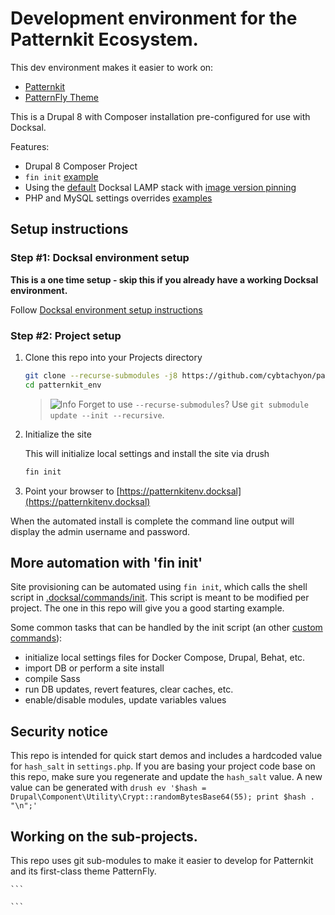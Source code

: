 # Development environment for the Patternkit Ecosystem.

This dev environment makes it easier to work on:

- [Patternkit](https://drupal.org/projects/patternkit)
- [PatternFly Theme](https://drupal.org/projects/patternfly_theme)

This is a Drupal 8 with Composer installation pre-configured for use with Docksal.

Features:

- Drupal 8 Composer Project
- `fin init` [example](.docksal/commands/init)
- Using the [default](.docksal/docksal.env#L9) Docksal LAMP stack with [image version pinning](.docksal/docksal.env#L13-L15)
- PHP and MySQL settings overrides [examples](.docksal/etc)

## Setup instructions

### Step #1: Docksal environment setup

**This is a one time setup - skip this if you already have a working Docksal environment.**

Follow [Docksal environment setup instructions](https://docs.docksal.io/en/master/getting-started/env-setup)

### Step #2: Project setup

1. Clone this repo into your Projects directory

    ```bash
    git clone --recurse-submodules -j8 https://github.com/cybtachyon/patternkit_env.git
    cd patternkit_env
    ```

   > ![Info](https://raw.githubusercontent.com/primer/octicons-v2/master/icons/16/info.svg) Forget to use `--recurse-submodules`? Use `git submodule update --init --recursive`.

2. Initialize the site

    This will initialize local settings and install the site via drush

    ```bash
    fin init
    ```

3. Point your browser to [https://patternkitenv.docksal](https://patternkitenv.docksal)

When the automated install is complete the command line output will display the admin username and password.


## More automation with 'fin init'

Site provisioning can be automated using `fin init`, which calls the shell script in [.docksal/commands/init](.docksal/commands/init).
This script is meant to be modified per project. The one in this repo will give you a good starting example.

Some common tasks that can be handled by the init script (an other [custom commands](https://docs.docksal.io/en/master/fin/custom-commands/)):

- initialize local settings files for Docker Compose, Drupal, Behat, etc.
- import DB or perform a site install
- compile Sass
- run DB updates, revert features, clear caches, etc.
- enable/disable modules, update variables values


## Security notice

This repo is intended for quick start demos and includes a hardcoded value for `hash_salt` in `settings.php`.
If you are basing your project code base on this repo, make sure you regenerate and update the `hash_salt` value.
A new value can be generated with `drush ev '$hash = Drupal\Component\Utility\Crypt::randomBytesBase64(55); print $hash . "\n";'`

## Working on the sub-projects.

This repo uses git sub-modules to make it easier to develop for Patternkit and its first-class theme PatternFly.

    ```

    ```

